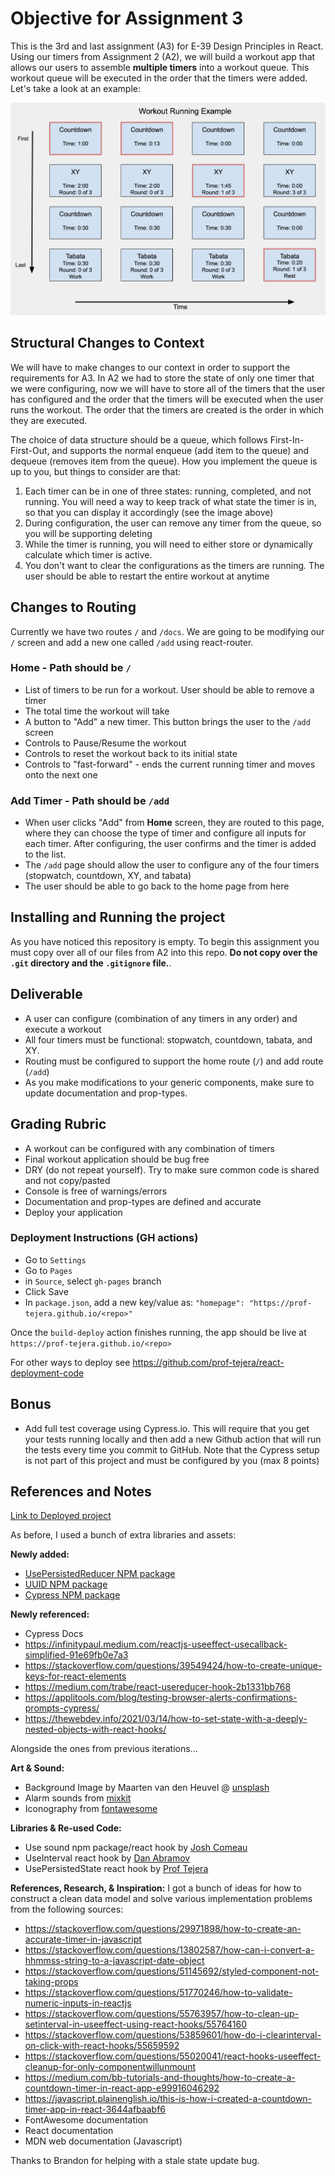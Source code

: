 # Objective for Assignment 3

This is the 3rd and last assignment (A3) for E-39 Design Principles in React. Using our timers from Assignment 2 (A2), we will build a workout app that allows our users to assemble **multiple timers** into a workout queue. This workout queue will be executed in the order that the timers were added. Let's take a look at an example:

![Workout example 1](images/example_workout.png)

## Structural Changes to Context

We will have to make changes to our context in order to support the requirements for A3. In A2 we had to store the state of only one timer that we were configuring, now we will have to store all of the timers that the user has configured and the order that the timers will be executed when the user runs the workout. The order that the timers are created is the order in which they are executed.

The choice of data structure should be a queue, which follows First-In-First-Out, and supports the normal enqueue (add item to the queue) and dequeue (removes item from the queue). How you implement the queue is up to you, but things to consider are that:

1. Each timer can be in one of three states: running, completed, and not running. You will need a way to keep track of what state the timer is in, so that you can display it accordingly (see the image above) 
2. During configuration, the user can remove any timer from the queue, so you will be supporting deleting
3. While the timer is running, you will need to either store or dynamically calculate which timer is active. 
4. You don't want to clear the configurations as the timers are running. The user should be able to restart the entire workout at anytime

## Changes to Routing

Currently we have two routes `/` and `/docs`. We are going to be modifying our `/` screen and add a new one called `/add` using react-router.
### Home - Path should be `/`

- List of timers to be run for a workout. User should be able to remove a timer
- The total time the workout will take
- A button to "Add" a new timer. This button brings the user to the `/add` screen
- Controls to Pause/Resume the workout
- Controls to reset the workout back to its initial state
- Controls to "fast-forward" - ends the current running timer and moves onto the next one

### Add Timer - Path should be `/add`

- When user clicks "Add" from **Home** screen, they are routed to this page, where they can choose the type of timer and configure all inputs for each timer. After configuring, the user confirms and the timer is added to the list.
- The `/add` page should allow the user to configure any of the four timers (stopwatch, countdown, XY, and tabata)
- The user should be able to go back to the home page from here
## Installing and Running the project

As you have noticed this repository is empty. To begin this assignment you must copy over all of our files from A2 into this repo. **Do not copy over the `.git` directory and the `.gitignore` file.**. 

## Deliverable
- A user can configure (combination of any timers in any order) and execute a workout 
- All four timers must be functional: stopwatch, countdown, tabata, and XY.
- Routing must be configured to support the home route (`/`) and add route (`/add`)
- As you make modifications to your generic components, make sure to update documentation and prop-types. 


## Grading Rubric
- A workout can be configured with any combination of timers
- Final workout application should be bug free
- DRY (do not repeat yourself). Try to make sure common code is shared and not copy/pasted
- Console is free of warnings/errors
- Documentation and prop-types are defined and accurate
- Deploy your application

### Deployment Instructions (GH actions)

- Go to `Settings`
- Go to `Pages`
- in `Source`, select `gh-pages` branch
- Click Save
- In `package.json`, add a new key/value as: `"homepage": "https://prof-tejera.github.io/<repo>"`

Once the `build-deploy` action finishes running, the app should be live
at `https://prof-tejera.github.io/<repo>`

For other ways to deploy see https://github.com/prof-tejera/react-deployment-code

## Bonus

- Add full test coverage using Cypress.io. This will require that you get your tests running locally and then add a new Github action that will run the tests every time you commit to GitHub. Note that the Cypress setup is not part of this project and must be configured by you (max 8 points)


## References and Notes

[Link to Deployed project](https://prof-tejera.github.io/assignment-3-Bianca-Morris)

As before, I used a bunch of extra libraries and assets:

**Newly added:**
- [UsePersistedReducer NPM package](https://www.npmjs.com/package/use-persisted-reducer)
- [UUID NPM package](https://www.npmjs.com/package/uuid)
- [Cypress NPM package](https://www.npmjs.com/package/cypress)

**Newly referenced:**
- Cypress Docs
- https://infinitypaul.medium.com/reactjs-useeffect-usecallback-simplified-91e69fb0e7a3
- https://stackoverflow.com/questions/39549424/how-to-create-unique-keys-for-react-elements
- https://medium.com/trabe/react-usereducer-hook-2b1331bb768
- https://applitools.com/blog/testing-browser-alerts-confirmations-prompts-cypress/
- https://thewebdev.info/2021/03/14/how-to-set-state-with-a-deeply-nested-objects-with-react-hooks/

Alongside the ones from previous iterations...

**Art & Sound:**
- Background Image by Maarten van den Heuvel @ [unsplash](https://unsplash.com/@mvdheuvel)
- Alarm sounds from [mixkit](https://mixkit.co/free-sound-effects/alarm/)
- Iconography from [fontawesome](https://fontawesome.com/)

**Libraries & Re-used Code:**
- Use sound npm package/react hook by [Josh Comeau](https://www.joshwcomeau.com/react/announcing-use-sound-react-hook/)
- UseInterval react hook by [Dan Abramov](https://overreacted.io/making-setinterval-declarative-with-react-hooks/)
- UsePersistedState react hook by [Prof Tejera](https://github.com/prof-tejera/react7/blob/main/src/hooks.js)

**References, Research, & Inspiration:**
I got a bunch of ideas for how to construct a clean data model and solve various implementation problems from the following sources:
- https://stackoverflow.com/questions/29971898/how-to-create-an-accurate-timer-in-javascript
- https://stackoverflow.com/questions/13802587/how-can-i-convert-a-hhmmss-string-to-a-javascript-date-object
- https://stackoverflow.com/questions/51145692/styled-component-not-taking-props
- https://stackoverflow.com/questions/51770246/how-to-validate-numeric-inputs-in-reactjs
- https://stackoverflow.com/questions/55763957/how-to-clean-up-setinterval-in-useeffect-using-react-hooks/55764160
- https://stackoverflow.com/questions/53859601/how-do-i-clearinterval-on-click-with-react-hooks/55659592
- https://stackoverflow.com/questions/55020041/react-hooks-useeffect-cleanup-for-only-componentwillunmount
- https://medium.com/bb-tutorials-and-thoughts/how-to-create-a-countdown-timer-in-react-app-e99916046292
- https://javascript.plainenglish.io/this-is-how-i-created-a-countdown-timer-app-in-react-3644afbaabf6
- FontAwesome documentation
- React documentation
- MDN web documentation (Javascript)

Thanks to Brandon for helping with a stale state update bug.